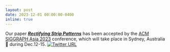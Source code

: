 ```yaml
---
layout: post
date: 2023-12-01 00:00:00-0400
inline: true
---
```


Our paper [***Rectifying Strip Patterns***](https://www.huiwang.me/projects/11_project/) has been accepted by the [ACM SIGGRAPH Asia 2023](https://asia.siggraph.org/2023/) conference, which will take place in Sydney, Australia :koala: during Dec.12-15. 
[![Twitter URL](https://img.shields.io/twitter/url/https/twitter.com/siggraph.svg?style=social&label=Follow%20%40siggraph)](https://twitter.com/siggraph/status/1713600629896020116)

